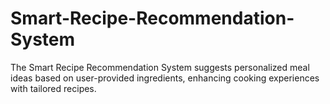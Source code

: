 # Smart-Recipe-Recommendation-System
The Smart Recipe Recommendation System suggests personalized meal ideas based on user-provided ingredients, enhancing cooking experiences with tailored recipes.
